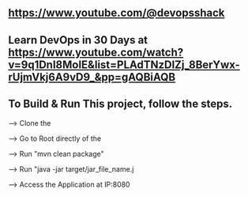 ## https://www.youtube.com/@devopsshack
## Learn DevOps in 30 Days at https://www.youtube.com/watch?v=9q1DnI8MoIE&list=PLAdTNzDIZj_8BerYwx-rUjmVkj6A9vD9_&pp=gAQBiAQB
## To Build & Run This project, follow the steps.

--> Clone the 

--> Go to Root directly of the 

--> Run "mvn clean package"

--> Run "java -jar target/jar_file_name.j

--> Access the Application at IP:8080
